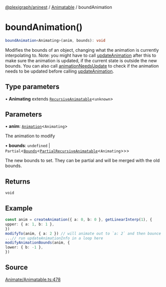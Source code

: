 [@plexigraph/aninest](../../index.md) / [Animatable](../index.md) / boundAnimation

# boundAnimation()

```ts
boundAnimation<Animating>(anim, bounds): void
```

Modifies the bounds of an object, changing what the animation is currently interpolating to.
Note: you might have to call [updateAnimation](updateAnimation.md) after this to make sure the animation is updated,
if the current state is outside the new bounds.
You can also call [animationNeedsUpdate](animationNeedsUpdate-1.md) to check if the animation needs to be updated before calling [updateAnimation](updateAnimation.md).

## Type parameters

• **Animating** extends [`RecursiveAnimatable`](../type-aliases/RecursiveAnimatable.md)\<`unknown`\>

## Parameters

• **anim**: [`Animation`](../type-aliases/Animation.md)\<`Animating`\>

The animation to modify

• **bounds**: `undefined` \| `Partial`\<[`Bounds`](../type-aliases/Bounds.md)\<[`PartialRecursiveAnimatable`](../type-aliases/PartialRecursiveAnimatable.md)\<`Animating`\>\>\>

The new bounds to set. They can be partial and will be merged with the old bounds.

## Returns

`void`

## Example

```ts
const anim = createAnimation({ a: 0, b: 0 }, getLinearInterp(1), {
upper: { a: 1, b: 1 },
})
modifyTo(anim, { a: 2 }) // will animate out to `a: 2` and then bounce back to `a: 1`
...// run updateAnimationInfo in a loop here
modifyAnimationBounds(anim, {
lower: { b: -1 },
})
```

## Source

[Animate/Animatable.ts:478](https://github.com/plexigraph/aninest/blob/ed5e272/src/Animate/Animatable.ts#L478)
